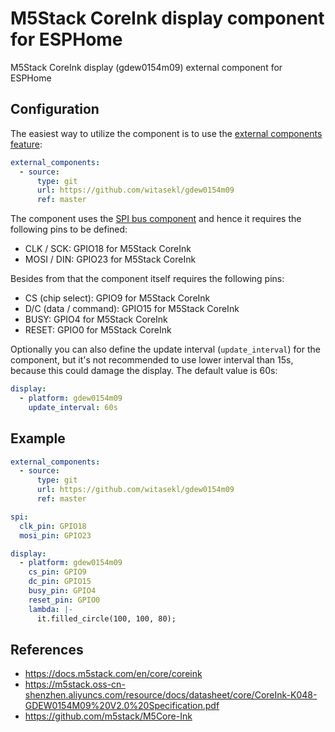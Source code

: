 # M5Stack CoreInk display component for ESPHome

M5Stack CoreInk display (gdew0154m09) external component for ESPHome

## Configuration

The easiest way to utilize the component is to use the [external components feature](https://esphome.io/components/external_components.html):

```yaml
external_components:
  - source:
      type: git
      url: https://github.com/witasekl/gdew0154m09
      ref: master
```

The component uses the [SPI bus component](https://esphome.io/components/spi.html) and hence it requires the following pins to be defined:

* CLK / SCK: GPIO18 for M5Stack CoreInk
* MOSI / DIN: GPIO23 for M5Stack CoreInk

Besides from that the component itself requires the following pins:

* CS (chip select): GPIO9 for M5Stack CoreInk
* D/C (data / command): GPIO15 for M5Stack CoreInk
* BUSY: GPIO4 for M5Stack CoreInk
* RESET: GPIO0 for M5Stack CoreInk

Optionally you can also define the update interval (`update_interval`) for the component, but it's not recommended to use lower interval than 15s, because this could damage the display. The default value is 60s:

```yaml
display:
  - platform: gdew0154m09
    update_interval: 60s
```

## Example

```yaml
external_components:
  - source:
      type: git
      url: https://github.com/witasekl/gdew0154m09
      ref: master

spi:
  clk_pin: GPIO18
  mosi_pin: GPIO23

display:
  - platform: gdew0154m09
    cs_pin: GPIO9
    dc_pin: GPIO15
    busy_pin: GPIO4
    reset_pin: GPIO0
    lambda: |-
      it.filled_circle(100, 100, 80);
```

## References

* <https://docs.m5stack.com/en/core/coreink>
* <https://m5stack.oss-cn-shenzhen.aliyuncs.com/resource/docs/datasheet/core/CoreInk-K048-GDEW0154M09%20V2.0%20Specification.pdf>
* <https://github.com/m5stack/M5Core-Ink>
